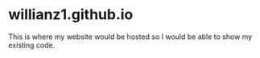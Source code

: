 # willianz1.github.io
This is where my website would be hosted so I would be able to show my existing code. 
